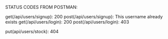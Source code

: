 STATUS CODES FROM POSTMAN:

get(/api/users/signup): 200
post(/api/users/signup): This username already exists
get(/api/users/login): 200
post(/api/users/login): 403

put(api/users/stock): 404